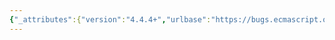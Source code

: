 ```yaml
---
{"_attributes":{"version":"4.4.4+","urlbase":"https://bugs.ecmascript.org/","maintainer":"dherman@mozilla.com"},"bug":{"bug_id":2777,"creation_ts":"2014-05-01 08:16:00 -0700","short_desc":"21.2.5.2.2 RegExpBuiltinExec: Captured group may be undefined","delta_ts":"2014-07-18 23:29:44 -0700","product":"Draft for 6th Edition","component":"technical issue","version":"Rev 24: April 27, 2014 Draft","rep_platform":"All","op_sys":"All","bug_status":"RESOLVED","resolution":"FIXED","priority":"Normal","bug_severity":"normal","everconfirmed":true,"reporter":{"uid":"andrebargull","name":"André Bargull"},"assigned_to":{"uid":"allen","name":"Allen Wirfs-Brock"},"long_desc":[{"commentid":8071,"comment_count":0,"who":{"uid":"andrebargull","name":"André Bargull"},"bug_when":"2014-05-01 08:16:09 -0700","thetext":"21.2.5.2.2 Runtime Semantics: RegExpBuiltinExec ( R, S ) Abstract Operation.\n\nHandle `undefined` as the captured group value."},{"commentid":9210,"comment_count":1,"who":{"uid":"allen","name":"Allen Wirfs-Brock"},"bug_when":"2014-07-15 16:09:45 -0700","thetext":"fixed in rev26 editor's draft"},{"commentid":9311,"comment_count":2,"who":{"uid":"allen","name":"Allen Wirfs-Brock"},"bug_when":"2014-07-18 23:29:44 -0700","thetext":"in rev26 draft"}]}}
---
```

